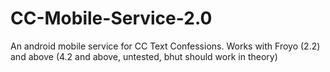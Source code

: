 CC-Mobile-Service-2.0
=====================

An android mobile service for CC Text Confessions. Works with Froyo (2.2) and above (4.2 and above, untested, bhut should work in theory)

